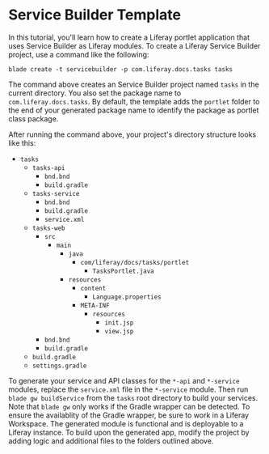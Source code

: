 # Service Builder Template [](id=using-the-service-builder-template)

In this tutorial, you'll learn how to create a Liferay portlet application that
uses Service Builder as Liferay modules. To create a Liferay Service Builder
project, use a command like the following:

    blade create -t servicebuilder -p com.liferay.docs.tasks tasks

The command above creates an Service Builder project named `tasks` in the
current directory. You also set the package name to `com.liferay.docs.tasks`. By
default, the template adds the `portlet` folder to the end of your generated
package name to identify the package as portlet class package.

After running the command above, your project's directory structure looks like
this:

- `tasks`
    - `tasks-api`
        - `bnd.bnd`
        - `build.gradle`
    - `tasks-service`
        - `bnd.bnd`
        - `build.gradle`
        - `service.xml`
    - `tasks-web`
        - `src`
            - `main`
                - `java`
                    - `com/liferay/docs/tasks/portlet`
                        - `TasksPortlet.java`
                - `resources`
                    - `content`
                        - `Language.properties`
                    - `META-INF`
                        - `resources`
                            - `init.jsp`
                            - `view.jsp`
        - `bnd.bnd`
        - `build.gradle`
    - `build.gradle`
    - `settings.gradle`

To generate your service and API classes for the `*-api` and `*-service`
modules, replace the `service.xml` file in the `*-service` module. Then run
`blade gw buildService` from the `tasks` root directory to build your services.
Note that `blade gw` only works if the Gradle wrapper can be detected. To ensure
the availablity of the Gradle wrapper, be sure to work in a Liferay Workspace.
The generated module is functional and is deployable to a Liferay instance. To
build upon the generated app, modify the project by adding logic and additional
files to the folders outlined above.
